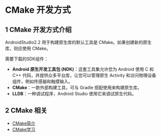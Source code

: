 # CMake 开发方式

## 1 CMake 开发方式介绍

AndroidStudio2.2 用于构建原生库的默认工具是 CMake。如果创建新的原生库，则应使用 CMake。

需要下载的SDK组件：

- **Android 原生开发工具包 (NDK)**：这套工具集允许您为 Android 使用 C 和 C++ 代码，并提供众多平台库，让您可以管理原生 Activity 和访问物理设备组件，例如传感器和触摸输入。
- **CMake**：一款外部构建工具，可与 Gradle 搭配使用来构建原生库。
- **LLDB**：一种调试程序，Android Studio 使用它来调试原生代码。

## 2 CMake 相关

- [CMake简介](../../C&CPP/03-Compiler/cmake-01-简介.md)
- [CMake学习](../../C&CPP/03-Compiler/cmake-02-基础.md)
